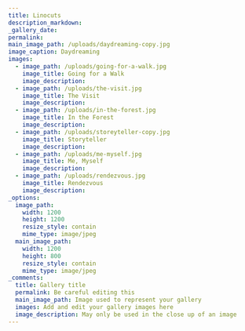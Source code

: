 ```yaml
---
title: Linocuts
description_markdown:
_gallery_date:
permalink:
main_image_path: /uploads/daydreaming-copy.jpg
image_caption: Daydreaming
images:
  - image_path: /uploads/going-for-a-walk.jpg
    image_title: Going for a Walk
    image_description:
  - image_path: /uploads/the-visit.jpg
    image_title: The Visit
    image_description:
  - image_path: /uploads/in-the-forest.jpg
    image_title: In the Forest
    image_description:
  - image_path: /uploads/storeyteller-copy.jpg
    image_title: Storyteller
    image_description:
  - image_path: /uploads/me-myself.jpg
    image_title: Me, Myself
    image_description:
  - image_path: /uploads/rendezvous.jpg
    image_title: Rendezvous
    image_description:
_options:
  image_path:
    width: 1200
    height: 1200
    resize_style: contain
    mime_type: image/jpeg
  main_image_path:
    width: 1200
    height: 800
    resize_style: contain
    mime_type: image/jpeg
_comments:
  title: Gallery title
  permalink: Be careful editing this
  main_image_path: Image used to represent your gallery
  images: Add and edit your gallery images here
  image_description: May only be used in the close up of an image
---
```

